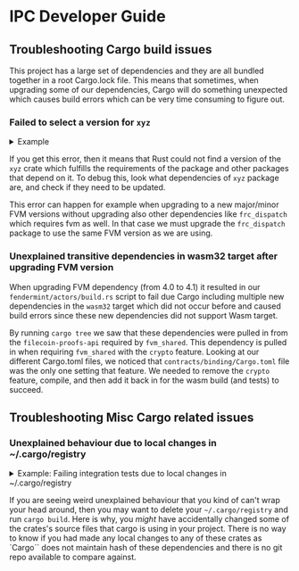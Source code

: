 # IPC Developer Guide

## Troubleshooting Cargo build issues

This project has a large set of dependencies and they are all bundled together in a root Cargo.lock file. This means that sometimes, when upgrading some of our dependencies, Cargo will do something unexpected which causes build errors which can be very time consuming to figure out.

### Failed to select a version for `xyz`

<details>
<summary>Example</summary>

```
error: failed to select a version for `fvm_sdk`.
    ... required by package `frc42_dispatch v5.0.0`
    ... which satisfies dependency `frc42_dispatch = "^5.0.0"` of package `fil_actor_account v12.0.0 (/home/fridrik/workspace4/builtin-actors/actors/account)`
    ... which satisfies path dependency `fil_actor_account` (locked to 12.0.0) of package `fil_actor_miner v12.0.0 (/home/fridrik/workspace4/builtin-actors/actors/miner)`
    ... which satisfies path dependency `fil_actor_miner` (locked to 12.0.0) of package `fil_actors_integration_tests v1.0.0 (/home/fridrik/workspace4/builtin-actors/integration_tests)`
    ... which satisfies path dependency `fil_actors_integration_tests` (locked to 1.0.0) of package `test_vm v12.0.0 (/home/fridrik/workspace4/builtin-actors/test_vm)`
versions that meet the requirements `~4.0` are: 4.0.0

all possible versions conflict with previously selected packages.

  previously selected package `fvm_sdk v4.1.1`
    ... which satisfies dependency `fvm_sdk = "^4.1.0"` (locked to 4.1.1) of package `fil_actors_runtime v12.0.0 (/home/fridrik/workspace4/builtin-actors/runtime)`
    ... which satisfies path dependency `fil_actors_runtime` (locked to 12.0.0) of package `fil_actor_account v12.0.0 (/home/fridrik/workspace4/builtin-actors/actors/account)`
    ... which satisfies path dependency `fil_actor_account` (locked to 12.0.0) of package `fil_actor_miner v12.0.0 (/home/fridrik/workspace4/builtin-actors/actors/miner)`
    ... which satisfies path dependency `fil_actor_miner` (locked to 12.0.0) of package `fil_actors_integration_tests v1.0.0 (/home/fridrik/workspace4/builtin-actors/integration_tests)`
    ... which satisfies path dependency `fil_actors_integration_tests` (locked to 1.0.0) of package `test_vm v12.0.0 (/home/fridrik/workspace4/builtin-actors/test_vm)`
```

</details>

If you get this error, then it means that Rust could not find a version of the `xyz` crate which fulfills the requirements of the package and other packages that depend on it. To debug this, look what dependencies of `xyz` package are, and check if they need to be updated.

This error can happen for example when upgrading to a new major/minor FVM versions without upgrading also other dependencies like `frc_dispatch` which requires fvm as well. In that case we must upgrade the `frc_dispatch` package to use the same FVM version as we are using.

### Unexplained transitive dependencies in wasm32 target after upgrading FVM version

When upgrading FVM dependency (from 4.0 to 4.1) it resulted in our `fendermint/actors/build.rs` script to fail due Cargo including multiple new dependencies in the `wasm32` target which did not occur before and caused build errors since these new dependencies did not support Wasm target.

By running `cargo tree` we saw that these dependencies were pulled in from the `filecoin-proofs-api` required by `fvm_shared`. This dependency is pulled in when requiring `fvm_shared` with the `crypto` feature. Looking at our different Cargo.toml files, we noticed that `contracts/binding/Cargo.toml` file was the only one setting that feature. We needed to remove the `crypto` feature, compile, and then add it back in for the wasm build (and tests) to succeed.

## Troubleshooting Misc Cargo related issues

### Unexplained behaviour due to local changes in ~/.cargo/registry

<details>
<summary>Example: Failing integration tests due to local changes in  ~/.cargo/registry</summary>

```
Taken from: https://filecoinproject.slack.com/archives/C04JR5R1UL8/p1706886901218709

Ok, here todays learning for me... I have been debugging for a good while today why my local smoke-test integration test was failing.
I thought this was related to me upgrading the different cargo make scripts for the stuff I am doing to enable tracing but couldn't figure it out. I thought this was also due to me upgrading my docker installation as I get the error also on main branch, so I tested this on my mac instead of local linux workstation and it worked there, hmm what could be going on?

So I had tried cargo clean, removing all docker images/containers but nothing worked. So I used the debugger and found out I HAD ACCIDENTALLY changed one line in the  .cargo/registry/src/index.crates.io-6f17d22bba15001f/ethers-providers-2.0.11/src/rpc/provider.rs , I don't know how or when that happened, its a mystery but my guess accidental paste in my editor, but who knows..

If something like this happen again, I will make sure to try to remove .cargo/registry altogether to make sure there are no local changes.
If someone knows if its possible to check if there are any local changes in the .cargo/registry I would be interested to know, but as far as I know there is no way to do that
```

</details>

If you are seeing weird unexplained behaviour that you kind of can't wrap your head around, then you may want to delete your `~/.cargo/registry` and run `cargo build`. Here is why, you _might_ have accidentally changed some of the crates's source files that cargo is using in your project. There is no way to know if you had made any local changes to any of these crates as `Cargo`` does not maintain hash of these dependencies and there is no git repo available to compare against.
